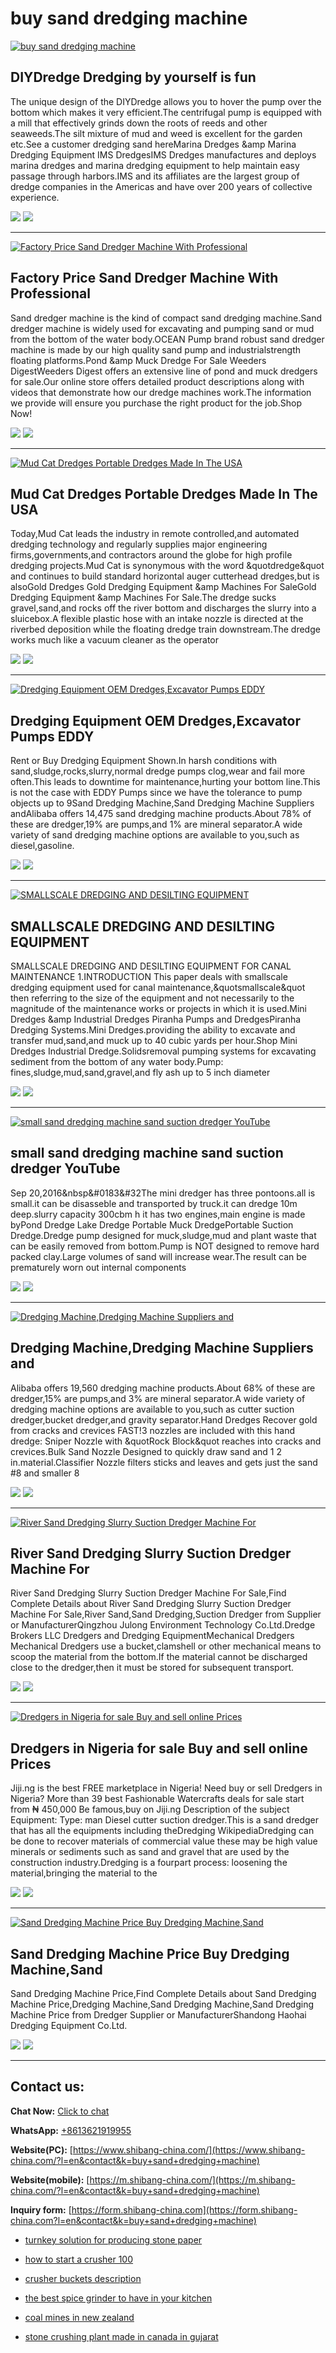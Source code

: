 # buy sand dredging machine

<a href="https://swt.shibang-china.com/?l=en&img&k=buy+sand+dredging+machine" target="_blank">![buy sand dredging machine](http://static.shibang-china.com/all-800x300/536.jpg)</a>

## DIYDredge Dredging by yourself is fun
The unique design of the DIYDredge allows you to hover the pump over the bottom which makes it very efficient.The centrifugal pump is equipped with a mill that effectively grinds down the roots of reeds and other seaweeds.The silt mixture of mud and weed is excellent for the garden etc.See a customer dredging sand hereMarina Dredges &amp Marina Dredging Equipment IMS DredgesIMS Dredges manufactures and deploys marina dredges and marina dredging equipment to help maintain easy passage through harbors.IMS and its affiliates are the largest group of dredge companies in the Americas and have over 200 years of collective experience.


<a href="https://whatsapp.shibangsoft.com/WhatsApp.php" target="_blank" title="WhatsApp">![](http://static.shibang-china.com/icon/whatsapp.png)</a> <a href="https://swt.shibang-china.com/?l=en&icon&k=buy+sand+dredging+machine" target="_blank">![](http://static.shibang-china.com/icon/chat-en.png)</a>

---

<a href="https://swt.shibang-china.com/?l=en&img&k=buy+sand+dredging+machine" target="_blank">![Factory Price Sand Dredger Machine With Professional](http://static.shibang-china.com/all-800x300/73.jpg)</a>

## Factory Price Sand Dredger Machine With Professional
Sand dredger machine is the kind of compact sand dredging machine.Sand dredger machine is widely used for excavating and pumping sand or mud from the bottom of the water body.OCEAN Pump brand robust sand dredger machine is made by our high quality sand pump and industrialstrength floating platforms.Pond &amp Muck Dredge For Sale Weeders DigestWeeders Digest offers an extensive line of pond and muck dredgers for sale.Our online store offers detailed product descriptions along with videos that demonstrate how our dredge machines work.The information we provide will ensure you purchase the right product for the job.Shop Now!


<a href="https://whatsapp.shibangsoft.com/WhatsApp.php" target="_blank" title="WhatsApp">![](http://static.shibang-china.com/icon/whatsapp.png)</a> <a href="https://swt.shibang-china.com/?l=en&icon&k=buy+sand+dredging+machine" target="_blank">![](http://static.shibang-china.com/icon/chat-en.png)</a>

---

<a href="https://swt.shibang-china.com/?l=en&img&k=buy+sand+dredging+machine" target="_blank">![Mud Cat Dredges Portable Dredges Made In The USA](http://static.shibang-china.com/all-800x300/434.jpg)</a>

## Mud Cat Dredges Portable Dredges Made In The USA
Today,Mud Cat leads the industry in remote controlled,and automated dredging technology and regularly supplies major engineering firms,governments,and contractors around the globe for high profile dredging projects.Mud Cat is synonymous with the word &quotdredge&quot and continues to build standard horizontal auger cutterhead dredges,but is alsoGold Dredges Gold Dredging Equipment &amp Machines For SaleGold Dredging Equipment &amp Machines For Sale.The dredge sucks gravel,sand,and rocks off the river bottom and discharges the slurry into a sluicebox.A flexible plastic hose with an intake nozzle is directed at the riverbed deposition while the floating dredge train downstream.The dredge works much like a vacuum cleaner as the operator


<a href="https://whatsapp.shibangsoft.com/WhatsApp.php" target="_blank" title="WhatsApp">![](http://static.shibang-china.com/icon/whatsapp.png)</a> <a href="https://swt.shibang-china.com/?l=en&icon&k=buy+sand+dredging+machine" target="_blank">![](http://static.shibang-china.com/icon/chat-en.png)</a>

---

<a href="https://swt.shibang-china.com/?l=en&img&k=buy+sand+dredging+machine" target="_blank">![Dredging Equipment OEM Dredges,Excavator Pumps EDDY](http://static.shibang-china.com/all-800x300/953.jpg)</a>

## Dredging Equipment OEM Dredges,Excavator Pumps EDDY
Rent or Buy Dredging Equipment Shown.In harsh conditions with sand,sludge,rocks,slurry,normal dredge pumps clog,wear and fail more often.This leads to downtime for maintenance,hurting your bottom line.This is not the case with EDDY Pumps since we have the tolerance to pump objects up to 9Sand Dredging Machine,Sand Dredging Machine Suppliers andAlibaba offers 14,475 sand dredging machine products.About 78% of these are dredger,19% are pumps,and 1% are mineral separator.A wide variety of sand dredging machine options are available to you,such as diesel,gasoline.


<a href="https://whatsapp.shibangsoft.com/WhatsApp.php" target="_blank" title="WhatsApp">![](http://static.shibang-china.com/icon/whatsapp.png)</a> <a href="https://swt.shibang-china.com/?l=en&icon&k=buy+sand+dredging+machine" target="_blank">![](http://static.shibang-china.com/icon/chat-en.png)</a>

---

<a href="https://swt.shibang-china.com/?l=en&img&k=buy+sand+dredging+machine" target="_blank">![SMALLSCALE DREDGING AND DESILTING EQUIPMENT](http://static.shibang-china.com/all-800x300/688.jpg)</a>

## SMALLSCALE DREDGING AND DESILTING EQUIPMENT
SMALLSCALE DREDGING AND DESILTING EQUIPMENT FOR CANAL MAINTENANCE 1.INTRODUCTION This paper deals with smallscale dredging equipment used for canal maintenance,&quotsmallscale&quot then referring to the size of the equipment and not necessarily to the magnitude of the maintenance works or projects in which it is used.Mini Dredges &amp Industrial Dredges Piranha Pumps and DredgesPiranha Dredging Systems.Mini Dredges.providing the ability to excavate and transfer mud,sand,and muck up to 40 cubic yards per hour.Shop Mini Dredges Industrial Dredge.Solidsremoval pumping systems for excavating sediment from the bottom of any water body.Pump: fines,sludge,mud,sand,gravel,and fly ash up to 5 inch diameter


<a href="https://whatsapp.shibangsoft.com/WhatsApp.php" target="_blank" title="WhatsApp">![](http://static.shibang-china.com/icon/whatsapp.png)</a> <a href="https://swt.shibang-china.com/?l=en&icon&k=buy+sand+dredging+machine" target="_blank">![](http://static.shibang-china.com/icon/chat-en.png)</a>

---

<a href="https://swt.shibang-china.com/?l=en&img&k=buy+sand+dredging+machine" target="_blank">![small sand dredging machine sand suction dredger YouTube](http://static.shibang-china.com/all-800x300/877.jpg)</a>

## small sand dredging machine sand suction dredger YouTube
Sep 20,2016&nbsp&#0183&#32The mini dredger has three pontoons.all is small.it can be disasseble and transported by truck.it can dredge 10m deep.slurry capacity 300cbm h it has two engines,main engine is made byPond Dredge Lake Dredge Portable Muck DredgePortable Suction Dredge.Dredge pump designed for muck,sludge,mud and plant waste that can be easily removed from bottom.Pump is NOT designed to remove hard packed clay.Large volumes of sand will increase wear.The result can be prematurely worn out internal components


<a href="https://whatsapp.shibangsoft.com/WhatsApp.php" target="_blank" title="WhatsApp">![](http://static.shibang-china.com/icon/whatsapp.png)</a> <a href="https://swt.shibang-china.com/?l=en&icon&k=buy+sand+dredging+machine" target="_blank">![](http://static.shibang-china.com/icon/chat-en.png)</a>

---

<a href="https://swt.shibang-china.com/?l=en&img&k=buy+sand+dredging+machine" target="_blank">![Dredging Machine,Dredging Machine Suppliers and](http://static.shibang-china.com/all-800x300/445.jpg)</a>

## Dredging Machine,Dredging Machine Suppliers and
Alibaba offers 19,560 dredging machine products.About 68% of these are dredger,15% are pumps,and 3% are mineral separator.A wide variety of dredging machine options are available to you,such as cutter suction dredger,bucket dredger,and gravity separator.Hand Dredges Recover gold from cracks and crevices FAST!3 nozzles are included with this hand dredge: Sniper Nozzle with &quotRock Block&quot reaches into cracks and crevices.Bulk Sand Nozzle Designed to quickly draw sand and 1 2 in.material.Classifier Nozzle filters sticks and leaves and gets just the sand #8 and smaller 8


<a href="https://whatsapp.shibangsoft.com/WhatsApp.php" target="_blank" title="WhatsApp">![](http://static.shibang-china.com/icon/whatsapp.png)</a> <a href="https://swt.shibang-china.com/?l=en&icon&k=buy+sand+dredging+machine" target="_blank">![](http://static.shibang-china.com/icon/chat-en.png)</a>

---

<a href="https://swt.shibang-china.com/?l=en&img&k=buy+sand+dredging+machine" target="_blank">![River Sand Dredging Slurry Suction Dredger Machine For](http://static.shibang-china.com/all-800x300/655.jpg)</a>

## River Sand Dredging Slurry Suction Dredger Machine For
River Sand Dredging Slurry Suction Dredger Machine For Sale,Find Complete Details about River Sand Dredging Slurry Suction Dredger Machine For Sale,River Sand,Sand Dredging,Suction Dredger from Supplier or ManufacturerQingzhou Julong Environment Technology Co.Ltd.Dredge Brokers LLC Dredgers and Dredging EquipmentMechanical Dredgers Mechanical Dredgers use a bucket,clamshell or other mechanical means to scoop the material from the bottom.If the material cannot be discharged close to the dredger,then it must be stored for subsequent transport.


<a href="https://whatsapp.shibangsoft.com/WhatsApp.php" target="_blank" title="WhatsApp">![](http://static.shibang-china.com/icon/whatsapp.png)</a> <a href="https://swt.shibang-china.com/?l=en&icon&k=buy+sand+dredging+machine" target="_blank">![](http://static.shibang-china.com/icon/chat-en.png)</a>

---

<a href="https://swt.shibang-china.com/?l=en&img&k=buy+sand+dredging+machine" target="_blank">![Dredgers in Nigeria for sale Buy and sell online Prices](http://static.shibang-china.com/all-800x300/1400.jpg)</a>

## Dredgers in Nigeria for sale Buy and sell online Prices
Jiji.ng is the best FREE marketplace in Nigeria! Need buy or sell Dredgers in Nigeria? More than 39 best Fashionable Watercrafts deals for sale start from ₦ 450,000 Be famous,buy on Jiji.ng Description of the subject Equipment: Type: man Diesel cutter suction dredger.This is a sand dredger that has all the equipments including theDredging WikipediaDredging can be done to recover materials of commercial value these may be high value minerals or sediments such as sand and gravel that are used by the construction industry.Dredging is a fourpart process: loosening the material,bringing the material to the


<a href="https://whatsapp.shibangsoft.com/WhatsApp.php" target="_blank" title="WhatsApp">![](http://static.shibang-china.com/icon/whatsapp.png)</a> <a href="https://swt.shibang-china.com/?l=en&icon&k=buy+sand+dredging+machine" target="_blank">![](http://static.shibang-china.com/icon/chat-en.png)</a>

---

<a href="https://swt.shibang-china.com/?l=en&img&k=buy+sand+dredging+machine" target="_blank">![Sand Dredging Machine Price Buy Dredging Machine,Sand](http://static.shibang-china.com/all-800x300/1175.jpg)</a>

## Sand Dredging Machine Price Buy Dredging Machine,Sand
Sand Dredging Machine Price,Find Complete Details about Sand Dredging Machine Price,Dredging Machine,Sand Dredging Machine,Sand Dredging Machine Price from Dredger Supplier or ManufacturerShandong Haohai Dredging Equipment Co.Ltd.

<a href="https://whatsapp.shibangsoft.com/WhatsApp.php" target="_blank" title="WhatsApp">![](http://static.shibang-china.com/icon/whatsapp.png)</a> <a href="https://swt.shibang-china.com/?l=en&icon&k=buy+sand+dredging+machine" target="_blank">![](http://static.shibang-china.com/icon/chat-en.png)</a>

---
## Contact us:

**Chat Now:** [Click to chat](https://swt.shibang-china.com?l=en&contact&k=buy+sand+dredging+machine)

**WhatsApp:**  [+8613621919955](https://whatsapp.shibangsoft.com/WhatsApp.php)

**Website(PC):** [https://www.shibang-china.com/](https://www.shibang-china.com/?l=en&contact&k=buy+sand+dredging+machine)

**Website(mobile):** [https://m.shibang-china.com/](https://m.shibang-china.com/?l=en&contact&k=buy+sand+dredging+machine)

**Inquiry form:** [https://form.shibang-china.com](https://form.shibang-china.com?l=en&contact&k=buy+sand+dredging+machine)

* [turnkey solution for producing stone paper](../114/turnkey%20solution%20for%20producing%20stone%20paper.md)

* [how to start a crusher 100](../112/how%20to%20start%20a%20crusher%20100.md)

* [crusher buckets description](../119/crusher%20buckets%20description.md)

* [the best spice grinder to have in your kitchen](../117/the%20best%20spice%20grinder%20to%20have%20in%20your%20kitchen.md)

* [coal mines in new zealand](../118/coal%20mines%20in%20new%20zealand.md)

* [stone crushing plant made in canada in gujarat](../119/stone%20crushing%20plant%20made%20in%20canada%20in%20gujarat.md)